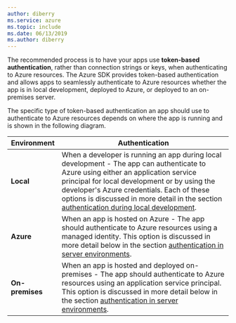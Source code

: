 ```yaml
---
author: diberry
ms.service: azure
ms.topic: include
ms.date: 06/13/2019
ms.author: diberry
---
```

The recommended process is to have your apps use **token-based authentication**, rather than connection strings or keys, when authenticating to Azure resources. The Azure SDK provides token-based authentication and allows apps to seamlessly authenticate to Azure resources whether the app is in local development, deployed to Azure, or deployed to an on-premises server.

The specific type of token-based authentication an app should use to authenticate to Azure resources depends on where the app is running and is shown in the following diagram.

|Environment|Authentication|
|--|--|
|**Local**| When a developer is running an app during local development - The app can authenticate to Azure using either an application service principal for local development or by using the developer's Azure credentials.  Each of these options is discussed in more detail in the section [authentication during local development](/javascript/api/@azure/identity/defaultazurecredential).|
|**Azure**| When an app is hosted on Azure - The app should authenticate to Azure resources using a managed identity. This option is discussed in more detail below in the section [authentication in server environments](/javascript/api/@azure/identity/defaultazurecredential).|
|**On-premises**|When an app is hosted and deployed on-premises - The app should authenticate to Azure resources using an application service principal. This option is discussed in more detail below in the section [authentication in server environments](/javascript/api/@azure/identity/defaultazurecredential).|
